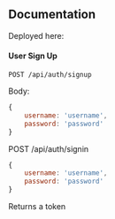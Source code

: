 ## Documentation

Deployed here: 
#### User Sign Up
`POST /api/auth/signup`

Body:
```javascript
{  
    username: 'username',
    password: 'password'
}
```

POST /api/auth/signin
```javascript
{  
    username: 'username',
    password: 'password'
}
```

Returns a token
